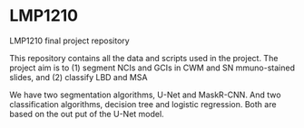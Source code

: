 # LMP1210
LMP1210 final project repository

This repository contains all the data and scripts used in the project.
The project aim is to (1) segment NCIs and GCIs in CWM and SN mmuno-stained slides, and (2) classify LBD and MSA

We have two segmentation algorithms, U-Net and MaskR-CNN.
And two classification algorithms, decision tree and logistic regression. Both are based on the out put of the U-Net model.
